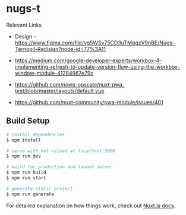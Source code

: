 # nugs-t

Relevant Links

- Design - <https://www.figma.com/file/vg5WSv75CD3uTMqqzV9nBE/Nugs-Ternopil-Redisign?node-id=77%3A11>
  
- <https://medium.com/google-developer-experts/workbox-4-implementing-refresh-to-update-version-flow-using-the-workbox-window-module-41284967e79c>
- <https://github.com/novis-opscale/nuxt-pwa-test/blob/master/layouts/default.vue>
- <https://github.com/nuxt-community/pwa-module/issues/401>

## Build Setup

```bash
# install dependencies
$ npm install

# serve with hot reload at localhost:3000
$ npm run dev

# build for production and launch server
$ npm run build
$ npm run start

# generate static project
$ npm run generate
```

For detailed explanation on how things work, check out [Nuxt.js docs](https://nuxtjs.org).
